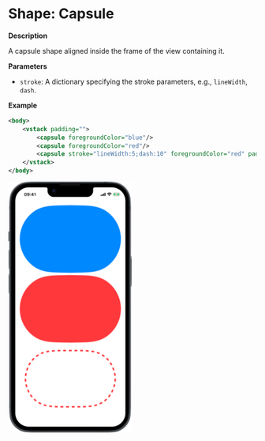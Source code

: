 # Shape: Capsule

**Description**

A capsule shape aligned inside the frame of the view containing it.

**Parameters**

- `stroke`: A dictionary specifying the stroke parameters, e.g., `lineWidth`, `dash`.

**Example**

```xml
<body>
    <vstack padding="">
        <capsule foregroundColor="blue"/>
        <capsule foregroundColor="red"/>
        <capsule stroke="lineWidth:5;dash:10" foregroundColor="red" padding="20"/>
    </vstack>
</body>
```
<img src="/Screenshots/Views/Other/capsule_1.png" width="250" alt="Screenshot">
